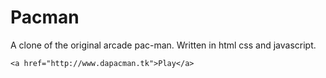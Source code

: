 # Pacman

A clone of the original arcade pac-man.
Written in html css and javascript.

`
<a href="http://www.dapacman.tk">Play</a>
`
